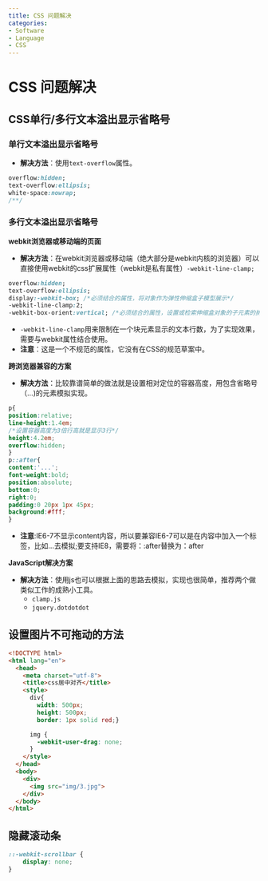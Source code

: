 ```yaml
---
title: CSS 问题解决
categories:
- Software
- Language
- CSS
---
```

# CSS 问题解决

## CSS单行/多行文本溢出显示省略号

### 单行文本溢出显示省略号

- **解决方法**：使用`text-overflow`属性。

```css
overflow:hidden;
text-overflow:ellipsis;
white-space:nowrap;
/**/
```

### 多行文本溢出显示省略号

**webkit浏览器或移动端的页面**

- **解决方法**：在webkit浏览器或移动端（绝大部分是webkit内核的浏览器）可以直接使用webkit的css扩展属性（webkit是私有属性）`-webkit-line-clamp;`

```css
overflow:hidden;
text-overflow:ellipsis;
display:-webkit-box; /*必须结合的属性，将对象作为弹性伸缩盒子模型展示*/
-webkit-line-clamp:2;
-webkit-box-orient:vertical; /*必须结合的属性，设置或检索伸缩盒对象的子元素的排列方式*/
```

- `-webkit-line-clamp`用来限制在一个块元素显示的文本行数，为了实现效果，需要与webkit属性结合使用。
- **注意**：这是一个不规范的属性，它没有在CSS的规范草案中。

**跨浏览器兼容的方案**

- **解决方法**：比较靠谱简单的做法就是设置相对定位的容器高度，用包含省略号（...)的元素模拟实现。

```css
p{
position:relative;
line-height:1.4em;
/*设置容器高度为3倍行高就是显示3行*/
height:4.2em;
overflow:hidden;
}
p::after{
content:'...';
font-weight:bold;
position:absolute;
bottom:0;
right:0;
padding:0 20px 1px 45px;
background:#fff;
}
```

- **注意**:IE6-7不显示content内容，所以要兼容IE6-7可以是在内容中加入一个标签，比如<span>...</span>去模拟;要支持IE8，需要将：:after替换为：after

**JavaScript解决方案**

- **解决方法**：使用js也可以根据上面的思路去模拟，实现也很简单，推荐两个做类似工作的成熟小工具。
    - `clamp.js`
    - `jquery.dotdotdot`

## 设置图片不可拖动的方法

```html
<!DOCTYPE html>
<html lang="en">
  <head>
    <meta charset="utf-8">
    <title>css居中对齐</title>
    <style>
      div{
        width: 500px;
        height: 500px;
        border: 1px solid red;}

      img {
        -webkit-user-drag: none;
      }
    </style>
  </head>
  <body>
    <div>
      <img src="img/3.jpg">
    </div>
  </body>
</html>
```

## 隐藏滚动条

```css
::-webkit-scrollbar {
    display: none;
}
```

